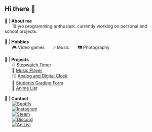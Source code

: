 ## **Hi there** 👋

🤔 | **About me**<br>
&nbsp;&nbsp;&nbsp;&nbsp;&nbsp;&nbsp;19 y/o programming enthusiast. currently working on personal and school projects.
<br><br>
🌟 | **Hobbies**<br>
&nbsp;&nbsp;&nbsp;&nbsp;&nbsp;&nbsp;🎮 Video games
&nbsp;&nbsp;&nbsp;&nbsp;&nbsp;&nbsp;🎶 Music
&nbsp;&nbsp;&nbsp;&nbsp;&nbsp;&nbsp;📷 Photography
<br><br>
🚀 | **Projects**<br>
&nbsp;&nbsp;&nbsp;&nbsp;&nbsp;&nbsp;⏲ [Stopwatch Timer](https://github.com/probablymattq/StopwatchTimer)<br>
&nbsp;&nbsp;&nbsp;&nbsp;&nbsp;&nbsp;🎵 [Music Player](https://github.com/probablymattq/ePlayer)<br>
&nbsp;&nbsp;&nbsp;&nbsp;&nbsp;&nbsp;🕔 [Analog and Digital Clock](https://github.com/probablymattq/Clock)<br>
&nbsp;&nbsp;&nbsp;&nbsp;&nbsp;&nbsp;🎫 [Students Grading Form](https://github.com/probablymattq/Students)<br>
&nbsp;&nbsp;&nbsp;&nbsp;&nbsp;&nbsp;📃 [Anime List](https://github.com/probablymattq/Anilist)
<br><br>
🔗 | **Contact**<br>
&nbsp;&nbsp;&nbsp;&nbsp;&nbsp;&nbsp;[![Spotify](https://img.shields.io/badge/Spotify-1ED760?style=flat-square&logo=spotify&logoColor=white)](https://open.spotify.com/user/31zm6birjhnkvxl4nr7bzv5e3clm?si=6ee8374f65d8447a)<br>
&nbsp;&nbsp;&nbsp;&nbsp;&nbsp;&nbsp;[![Instagram](https://img.shields.io/badge/Instagram-E4405F?style=flat-square&logo=instagram&logoColor=white)](https://www.instagram.com/probablymattq/)<br>
&nbsp;&nbsp;&nbsp;&nbsp;&nbsp;&nbsp;[![Steam](https://img.shields.io/badge/Steam-000000?style=flat-square&logo=steam&logoColor=white)](https://steamcommunity.com/id/probablymattq)<br>
&nbsp;&nbsp;&nbsp;&nbsp;&nbsp;&nbsp;[![Discord](https://img.shields.io/badge/Discord-7289DA?style=flat-square&logo=discord&logoColor=white)](https://discord.com/users/390155343373533195)<br>
&nbsp;&nbsp;&nbsp;&nbsp;&nbsp;&nbsp;[![AniList](https://img.shields.io/badge/AniList-03A9F4?style=flat-square&logo=anilist&logoColor=white)](https://anilist.co/user/mattq/)<br>



